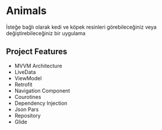 # Animals
İsteğe bağlı olarak kedi ve köpek resinleri görebileceğiniz veya değiştirebileceğiniz bir uygulama

## Project Features

- MVVM Architecture 
- LiveData
- ViewModel
- Retrofit
- Navigation Component
- Courotines
- Dependency Injection
- Json Pars
- Repository
- Glide
